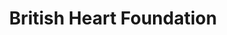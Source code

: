 ---
title: "British Heart Foundation"
url: /peebles/british-heart-foundation/
shop: Gebrauchtwaren
---